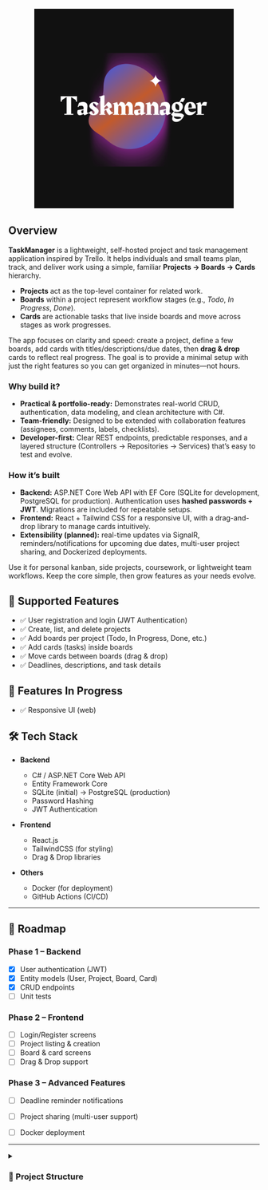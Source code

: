 <p align="center">
  <img src="https://github.com/OlguD/TaskManager/blob/main/assets/taskmanagerlogo.png" alt="TaskManager Logo" width="400"/>
</p>

## Overview

**TaskManager** is a lightweight, self-hosted project and task management application inspired by Trello. It helps individuals and small teams plan, track, and deliver work using a simple, familiar **Projects → Boards → Cards** hierarchy.

- **Projects** act as the top-level container for related work.
- **Boards** within a project represent workflow stages (e.g., *Todo*, *In Progress*, *Done*).
- **Cards** are actionable tasks that live inside boards and move across stages as work progresses.

The app focuses on clarity and speed: create a project, define a few boards, add cards with titles/descriptions/due dates, then **drag & drop** cards to reflect real progress. The goal is to provide a minimal setup with just the right features so you can get organized in minutes—not hours.

### Why build it?
- **Practical & portfolio-ready:** Demonstrates real-world CRUD, authentication, data modeling, and clean architecture with C#.
- **Team-friendly:** Designed to be extended with collaboration features (assignees, comments, labels, checklists).
- **Developer-first:** Clear REST endpoints, predictable responses, and a layered structure (Controllers → Repositories → Services) that’s easy to test and evolve.

### How it’s built
- **Backend:** ASP.NET Core Web API with EF Core (SQLite for development, PostgreSQL for production). Authentication uses **hashed passwords + JWT**. Migrations are included for repeatable setups.
- **Frontend:** React + Tailwind CSS for a responsive UI, with a drag-and-drop library to manage cards intuitively.
- **Extensibility (planned):** real-time updates via SignalR, reminders/notifications for upcoming due dates, multi-user project sharing, and Dockerized deployments.

Use it for personal kanban, side projects, coursework, or lightweight team workflows. Keep the core simple, then grow features as your needs evolve.
 

## 🚀 Supported Features

- ✅ User registration and login (JWT Authentication)
- ✅ Create, list, and delete projects
- ✅ Add boards per project (Todo, In Progress, Done, etc.)
- ✅ Add cards (tasks) inside boards
- ✅ Move cards between boards (drag & drop)
- ✅ Deadlines, descriptions, and task details

## 🚀 Features In Progress
- ✅ Responsive UI (web) 


## 🛠️ Tech Stack

- **Backend**
  - C# / ASP.NET Core Web API
  - Entity Framework Core
  - SQLite (initial) → PostgreSQL (production)
  - Password Hashing
  - JWT Authentication

- **Frontend**
  - React.js
  - TailwindCSS (for styling)
  - Drag & Drop libraries

- **Others**
  - Docker (for deployment)
  - GitHub Actions (CI/CD)

---
## 📌 Roadmap
### Phase 1 – Backend
- [x] User authentication (JWT)
- [x] Entity models (User, Project, Board, Card)
- [x] CRUD endpoints
- [ ] Unit tests

### Phase 2 – Frontend
- [ ] Login/Register screens
- [ ] Project listing & creation
- [ ] Board & card screens
- [ ] Drag & Drop support

### Phase 3 – Advanced Features
- [ ] Deadline reminder notifications
- [ ] Project sharing (multi-user support)
- [ ] Docker deployment


---

<details>
  <summary><h3>📂 Project Structure<h3/></summary>

```text
├── .idea/
│   └── .idea.TaskManagerBackend/
│       └── .idea/
│           ├── .gitignore
│           ├── dataSources.xml
│           └── indexLayout.xml
├── TaskManagerBackend.sln
└── TaskManagerBackend/
    ├── .gitignore
    ├── Controllers/
    │   ├── AuthController.cs
    │   ├── BoardController.cs
    │   ├── CardController.cs
    │   └── ProjectController.cs
    ├── Data/
    │   └── AppDbContext.cs
    ├── Exceptions/
    │   ├── UserNotFoundException.cs
    │   └── ValidationException.cs
    ├── Helpers/
    │   └── JwtHelper.cs
    ├── Migrations/
    │   ├── 20250905002914_InitialCreate.Designer.cs
    │   ├── 20250905002914_InitialCreate.cs
    │   └── AppDbContextModelSnapshot.cs
    ├── Models/
    │   ├── Board.cs
    │   ├── BoardCreateRequest.cs
    │   ├── Card.cs
    │   ├── LoginRequestModel.cs
    │   ├── Project.cs
    │   ├── RegisterRequestModel.cs
    │   └── User.cs
    ├── Program.cs
    ├── Properties/
    │   └── launchSettings.json
    ├── Repositories/
    │   ├── BoardRepository.cs
    │   ├── CardRepository.cs
    │   ├── IBoardRepository.cs
    │   ├── ICardRepository.cs
    │   ├── IProjectRepository.cs
    │   ├── IUserRepository.cs
    │   ├── ProjectRepository.cs
    │   └── UserRepository.cs
    ├── Services/
    │   ├── BoardService.cs
    │   ├── CardService.cs
    │   ├── ProjectService.cs
    │   └── UserService.cs
    ├── TaskManagerBackend.csproj
    ├── TaskManagerBackend.http
    ├── Utils/
    │   └── PasswordHash.cs
    ├── appsettings.Development.json
    ├── appsettings.json
    └── taskmanager.db
```
<details>
---
